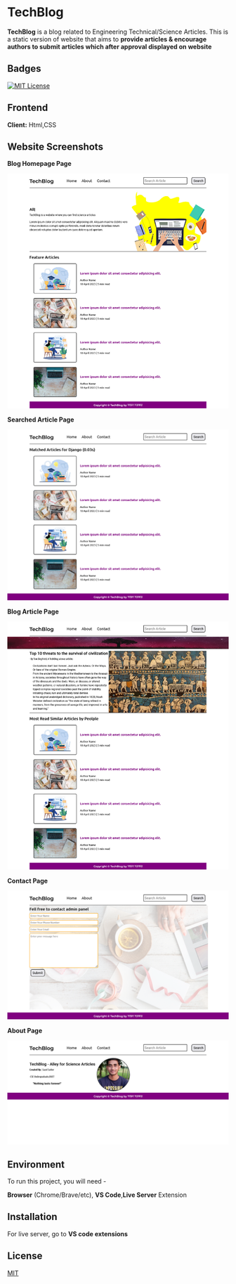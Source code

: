 
# TechBlog

**TechBlog** is a blog related to Engineering Technical/Science Articles.
This is a static version of website that aims to **provide articles & encourage authors to submit articles which after approval displayed on website**


## Badges

[![MIT License](https://img.shields.io/badge/License-MIT-green.svg)](https://choosealicense.com/licenses/mit/)



## Frontend

**Client:** Html,CSS



## Website Screenshots
**Blog Homepage Page**

![App Screenshot](https://github.com/Sazol-Sarker/TechBlog/blob/main/readme%20image/homepage.png?raw=true)

 
**Searched Article Page**

![App Screenshot](https://github.com/Sazol-Sarker/TechBlog/blob/main/readme%20image/search%20result.png?raw=true)

**Blog Article Page**

![App Screenshot](https://github.com/Sazol-Sarker/TechBlog/blob/main/readme%20image/blogpost.png?raw=true)

**Contact Page** 

![App Screenshot](https://github.com/Sazol-Sarker/TechBlog/blob/main/readme%20image/contact.png?raw=true)


**About Page** 

![App Screenshot](https://github.com/Sazol-Sarker/TechBlog/blob/main/readme%20image/about%20admin.png?raw=true)



## Environment 

To run this project, you will need -

**Browser** (Chrome/Brave/etc),
**VS Code**,**Live Server** Extension


## Installation

For live server, go to **VS code extensions**
    
## License

[MIT](https://choosealicense.com/licenses/mit/)

